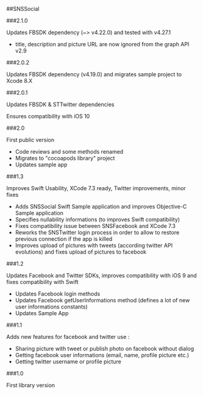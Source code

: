 ##SNSSocial

###2.1.0

Updates FBSDK dependency (~> v4.22.0) and tested with v4.27.1
 - title, description and picture URL are now ignored from the graph API v2.9

###2.0.2

Updates FBSDK dependency (v4.19.0) and migrates sample project to Xcode 8.X

###2.0.1

Updates FBSDK & STTwitter dependencies

Ensures compatibility with iOS 10

###2.0

First public version

- Code reviews and some methods renamed
- Migrates to "cocoapods library" project
- Updates sample app

###1.3

Improves Swift Usability, XCode 7.3 ready, Twitter improvements, minor fixes

- Adds SNSSocial Swift Sample application and improves Objective-C Sample application
- Specifies nullability informations (to improves Swift compatibility)
- Fixes compatibility issue between SNSFacebook and XCode 7.3
- Reworks the SNSTwitter login process in order to allow to restore previous connection if the app is killed
- Improves upload of pictures with tweets (according twitter API evolutions) and fixes upload of pictures to facebook

###1.2

Updates Facebook and Twitter SDKs, improves compatibility with iOS 9 and fixes compatibility with Swift

- Updates Facebook login methods
- Updates Facebook getUserInformations method (defines a lot of new user informations constants)
- Updates Sample App

###1.1

Adds new features for facebook and twitter use :
- Sharing picture with tweet or publish photo on facebook without dialog
- Getting facebook user informations (email, name, profile picture etc.)
- Getting twitter username or profile picture

###1.0

First library version